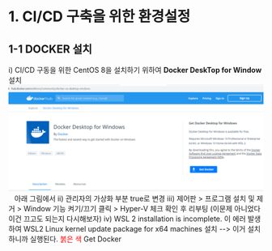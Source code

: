 # 1. CI/CD 구축을 위한 환경설정
## 1-1 DOCKER 설치
i) CI/CD 구동을 위한 CentOS 8을 설치하기 위하여 __Docker DeskTop for Window__ 설치  
![Docker DeskTop Download 받는법](./CI_CD_Images/dockerdesktop.png)
&nbsp;&nbsp;&nbsp;아래 그림에서 
ii) 관리자의 가상화 부분 true로 변경
iii) 제어판 > 프로그램 설치 및 제거 > Window 기능 켜기/끄기 클릭 > Hyper-V 체크 확인 후 리부팅  (이문제 아니었다 이건 끄고도 되는지 다시해보자)
iv) WSL 2 installation is incomplete. 이 에러 발생하여
WSL2 Linux kernel update package for x64 machines 설치 --> 이거 설치하니까 실행된다.
<span style="color:red">붉은 색</span>
Get Docker 
